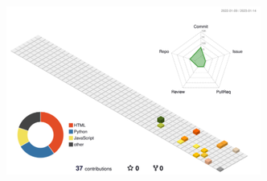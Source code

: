 ![](profile-3d-contrib/profile-season-animate.svg)

<link rel="import" href="https://vinogl.github.io/Resume/CV.html">
